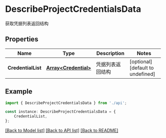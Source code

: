 # DescribeProjectCredentialsData

获取凭据列表返回结构

## Properties

Name | Type | Description | Notes
------------ | ------------- | ------------- | -------------
**CredentialList** | [**Array&lt;Credential&gt;**](Credential.md) | 凭据列表返回结构 | [optional] [default to undefined]

## Example

```typescript
import { DescribeProjectCredentialsData } from './api';

const instance: DescribeProjectCredentialsData = {
    CredentialList,
};
```

[[Back to Model list]](../README.md#documentation-for-models) [[Back to API list]](../README.md#documentation-for-api-endpoints) [[Back to README]](../README.md)
